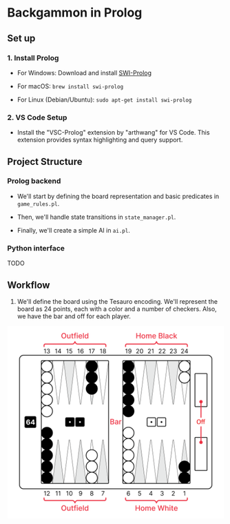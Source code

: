 # Backgammon in Prolog

## Set up

### 1. **Install Prolog**
- For Windows: Download and install [SWI-Prolog](https://www.swi-prolog.org/download/stable)

- For macOS: `brew install swi-prolog`

- For Linux (Debian/Ubuntu): `sudo apt-get install swi-prolog`

### 2. **VS Code Setup**

- Install the "VSC-Prolog" extension by "arthwang" for VS Code. This extension provides syntax highlighting and query support.

## Project Structure

### Prolog backend

- We'll start by defining the board representation and basic predicates in `game_rules.pl`.

- Then, we'll handle state transitions in `state_manager.pl`.

- Finally, we'll create a simple AI in `ai.pl`.

### Python interface
TODO

## Workflow

1. We'll define the board using the Tesauro encoding. We'll represent the board as 24 points, each with a color and a number of checkers. Also, we have the bar and off for each player.

![image](/backgammon_board.png)